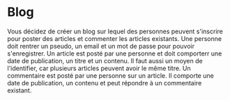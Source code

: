 # Blog

Vous décidez de créer un blog sur lequel des personnes peuvent s'inscrire pour poster des articles et commenter les articles existants. Une personne doit rentrer un pseudo, un email et un mot de passe pour pouvoir s'enregistrer. Un article est posté par une personne et doit comporterr une date de publication, un titre et un contenu. Il faut aussi un moyen de l'identifier, car plusieurs articles peuvent avoir le même titre. Un commentaire est posté par une personne sur un article. Il comporte une date de publication, un contenu et peut répondre à un commentaire existant.
